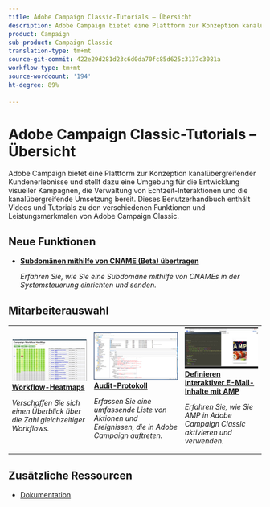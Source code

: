 ```yaml
---
title: Adobe Campaign Classic-Tutorials – Übersicht
description: Adobe Campaign bietet eine Plattform zur Konzeption kanalübergreifender Kundenerlebnisse und stellt dazu eine Umgebung für die Entwicklung visueller Kampagnen, die Verwaltung von Echtzeit-Interaktionen und die kanalübergreifende Umsetzung bereit. Dieses Benutzerhandbuch enthält Videos und Tutorials zu den verschiedenen Funktionen und Leistungsmerkmalen von Adobe Campaign Standard.
product: Campaign
sub-product: Campaign Classic
translation-type: tm+mt
source-git-commit: 422e29d281d23c6d0da70fc85d625c3137c3081a
workflow-type: tm+mt
source-wordcount: '194'
ht-degree: 89%

---
```



# Adobe Campaign Classic-Tutorials – Übersicht

Adobe Campaign bietet eine Plattform zur Konzeption kanalübergreifender Kundenerlebnisse und stellt dazu eine Umgebung für die Entwicklung visueller Kampagnen, die Verwaltung von Echtzeit-Interaktionen und die kanalübergreifende Umsetzung bereit. Dieses Benutzerhandbuch enthält Videos und Tutorials zu den verschiedenen Funktionen und Leistungsmerkmalen von Adobe Campaign Classic.

## Neue Funktionen

* **[Subdomänen mithilfe von CNAME (Beta) übertragen](/help/control-panel-tutorials/subdomains-and-certificates/delegating-subdomains-using-cname.md)**

   *Erfahren Sie, wie Sie eine Subdomäne mithilfe von CNAMEs in der Systemsteuerung einrichten und senden.*

## Mitarbeiterauswahl

<table>
<tr>
  <td>
    <a href="./monitoring-campaign-classic/workflow-heatmap.md">
      <img alt="Workflow-Heatmaps (Video)" src="./assets/workflow-heatmap.png"/>
    </a>
    <div>
      <a href="./monitoring-campaign-classic/workflow-heatmap.md">
    <strong>Workflow-Heatmaps</strong>
    </a>
    </div>
    <p>
    <em>Verschaffen Sie sich einen Überblick über die Zahl gleichzeitiger Workflows.</em>
    <p>
  </td>
   <td>
    <a href="./monitoring-campaign-classic/audit-trail.md">
      <img alt="Audit-Protokoll (Video)" src="./assets/acc-audit-trail-thumb.png" />
    </a>
    <div>
      <a href="./monitoring-campaign-classic/audit-trail.md">
    <strong>Audit-Protokoll</strong>
    </a>
    </div> 
    <p>
    <em>Erfassen Sie eine umfassende Liste von Aktionen und Ereignissen, die in Adobe Campaign auftreten.</em>
    <p>
  </td>
  <td>
    <a href="./sending-messages/email-channel/defining-interactive-email-content-with-amp.md">
      <img alt="Definieren interaktiver E-Mail-Inhalte mit AMP (Video)" src="./assets/29940.png" />
    </a>
    <div>
      <a href="./sending-messages/email-channel/defining-interactive-email-content-with-amp.md">
    <strong>Definieren interaktiver E-Mail-Inhalte mit AMP</strong>
    </a>
    </div>
    <p>
    <em>Erfahren Sie, wie Sie AMP in Adobe Campaign Classic aktivieren und verwenden.</em>
    <p>
  </td>
</tr>
</table>

## Zusätzliche Ressourcen

* [Dokumentation](https://docs.adobe.com/content/help/de-DE/campaign-classic/using/getting-started/starting-with-adobe-campaign/about-adobe-campaign-classic.html)

